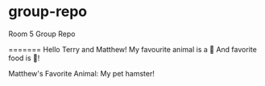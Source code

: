 # group-repo

Room 5 Group Repo



=======
Hello Terry and Matthew! My favourite animal is a 🐶
And favorite food is 🍕!

Matthew's Favorite Animal: My pet hamster!

